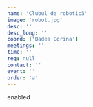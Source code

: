```yaml
---
name: 'Clubul de robotică'
image: 'robot.jpg'
desc: ''
desc_long: ''
coord: ['Badea Corina']
meetings: ''
time: ''
req: null
contact: ''
event: ''
order: 'a'
---
```

enabled